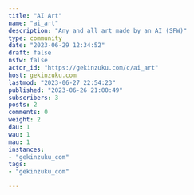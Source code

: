 ```yaml
---
title: "AI Art" 
name: "ai_art"
description: "Any and all art made by an AI (SFW)"
type: community
date: "2023-06-29 12:34:52"
draft: false
nsfw: false
actor_id: "https://gekinzuku.com/c/ai_art"
host: gekinzuku.com
lastmod: "2023-06-27 22:54:23"
published: "2023-06-26 21:00:49"
subscribers: 3
posts: 2
comments: 0
weight: 2
dau: 1
wau: 1
mau: 1
instances:
- "gekinzuku_com"
tags: 
- "gekinzuku_com"

---
```

